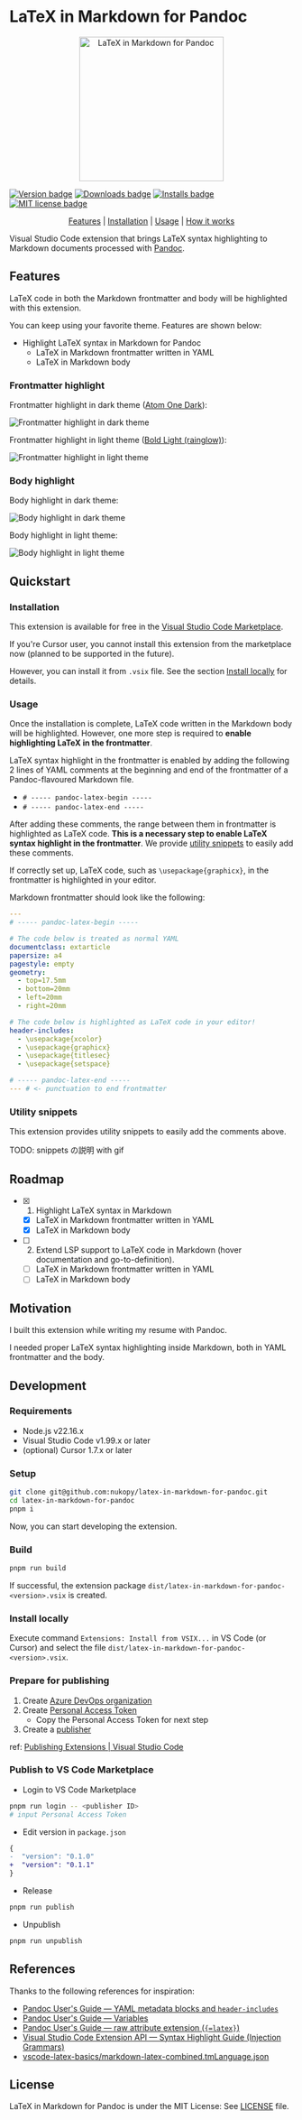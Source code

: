 # LaTeX in Markdown for Pandoc

<p align="center">
  <img src="./assets/icon.png" alt="LaTeX in Markdown for Pandoc" width="256">
</p>

[![Version badge][version-badge]][version-url]
[![Downloads badge][downloads-badge]][downloads-url]
[![Installs badge][installs-badge]][installs-url]
[![MIT license badge][mit-badge]][mit-url]

[version-badge]: https://img.shields.io/visual-studio-marketplace/v/nukopy.latex-in-markdown-for-pandoc
[version-url]: https://marketplace.visualstudio.com/items?itemName=nukopy.latex-in-markdown-for-pandoc
[downloads-badge]: https://img.shields.io/visual-studio-marketplace/d/nukopy.latex-in-markdown-for-pandoc
[downloads-url]: https://vsmarketplacebadge.apphb.com/downloads-short/nukopy.latex-in-markdown-for-pandoc.svg
[installs-badge]: https://img.shields.io/visual-studio-marketplace/i/nukopy.latex-in-markdown-for-pandoc
[installs-url]: https://marketplace.visualstudio.com/items?itemName=nukopy.latex-in-markdown-for-pandoc
[mit-badge]: https://img.shields.io/badge/license-MIT-blue.svg
[mit-url]: https://github.com/nukopy/latex-in-markdown-for-pandoc/blob/main/LICENSE

<p align="center">
  <a href="#features">Features</a>
  |
  <a href="#installation">Installation</a>
  |
  <a href="#usage">Usage</a>
  |
  <a href="#how-it-works">How it works</a>
</p>

Visual Studio Code extension that brings LaTeX syntax highlighting to Markdown documents processed with [Pandoc](https://pandoc.org/index.html).

## Features

LaTeX code in both the Markdown frontmatter and body will be highlighted with this extension.

You can keep using your favorite theme. Features are shown below:

- Highlight LaTeX syntax in Markdown for Pandoc
  - LaTeX in Markdown frontmatter written in YAML
  - LaTeX in Markdown body

### Frontmatter highlight

Frontmatter highlight in dark theme ([Atom One Dark](https://vscodethemes.com/e/akamud.vscode-theme-onedark/atom-one-dark)):

![Frontmatter highlight in dark theme](./docs/images/features-highlight-frontmatter-dark.png)

Frontmatter highlight in light theme ([Bold Light (rainglow)](https://vscodethemes.com/e/daylerees.rainglow/bold-light-rainglow)):

![Frontmatter highlight in light theme](./docs/images/features-highlight-frontmatter-light.png)

### Body highlight

Body highlight in dark theme:

![Body highlight in dark theme](./docs/images/features-highlight-body-dark.png)

Body highlight in light theme:

![Body highlight in light theme](./docs/images/features-highlight-body-light.png)

## Quickstart

### Installation

This extension is available for free in the [Visual Studio Code Marketplace](https://marketplace.visualstudio.com/items?itemName=nukopy.latex-in-markdown-for-pandoc).

If you're Cursor user, you cannot install this extension from the marketplace now (planned to be supported in the future).

However, you can install it from `.vsix` file. See the section [Install locally](#install-locally) for details.

### Usage

Once the installation is complete, LaTeX code written in the Markdown body will be highlighted. However, one more step is required to **enable highlighting LaTeX in the frontmatter**.

LaTeX syntax highlight in the frontmatter is enabled by adding the following 2 lines of YAML comments at the beginning and end of the frontmatter of a Pandoc-flavoured Markdown file.

- `# ----- pandoc-latex-begin -----`
- `# ----- pandoc-latex-end -----`

After adding these comments, the range between them in frontmatter is highlighted as LaTeX code. **This is a necessary step to enable LaTeX syntax highlight in the frontmatter**. We provide [utility snippets](#utility-snippets) to easily add these comments.

If correctly set up, LaTeX code, such as `\usepackage{graphicx}`, in the frontmatter is highlighted in your editor.

Markdown frontmatter should look like the following:

```yaml
---
# ----- pandoc-latex-begin -----

# The code below is treated as normal YAML
documentclass: extarticle
papersize: a4
pagestyle: empty
geometry:
  - top=17.5mm
  - bottom=20mm
  - left=20mm
  - right=20mm

# The code below is highlighted as LaTeX code in your editor!
header-includes:
  - \usepackage{xcolor}
  - \usepackage{graphicx}
  - \usepackage{titlesec}
  - \usepackage{setspace}

# ----- pandoc-latex-end -----
--- # <- punctuation to end frontmatter
```

### Utility snippets

This extension provides utility snippets to easily add the comments above.

TODO: snippets の説明 with gif

## Roadmap

- [x] 1. Highlight LaTeX syntax in Markdown
  - [x] LaTeX in Markdown frontmatter written in YAML
  - [x] LaTeX in Markdown body
- [ ] 2. Extend LSP support to LaTeX code in Markdown (hover documentation and go-to-definition).
  - [ ] LaTeX in Markdown frontmatter written in YAML
  - [ ] LaTeX in Markdown body

## Motivation

I built this extension while writing my resume with Pandoc.

I needed proper LaTeX syntax highlighting inside Markdown, both in YAML frontmatter and the body.

## Development

### Requirements

- Node.js v22.16.x
- Visual Studio Code v1.99.x or later
- (optional) Cursor 1.7.x or later

### Setup

```sh
git clone git@github.com:nukopy/latex-in-markdown-for-pandoc.git
cd latex-in-markdown-for-pandoc
pnpm i
```

Now, you can start developing the extension.

### Build

```sh
pnpm run build
```

If successful, the extension package `dist/latex-in-markdown-for-pandoc-<version>.vsix` is created.

### Install locally

Execute command `Extensions: Install from VSIX...` in VS Code (or Cursor) and select the file `dist/latex-in-markdown-for-pandoc-<version>.vsix`.

### Prepare for publishing

1. Create [Azure DevOps organization](https://learn.microsoft.com/en-us/azure/devops/organizations/accounts/create-organization?view=azure-devops)
2. Create [Personal Access Token](https://learn.microsoft.com/en-us/azure/devops/organizations/accounts/use-personal-access-tokens-to-authenticate?view=azure-devops&tabs=Windows)
   - Copy the Personal Access Token for next step
3. Create a [publisher](https://code.visualstudio.com/api/working-with-extensions/publishing-extension#create-a-publisher)

ref: [Publishing Extensions | Visual Studio Code](https://code.visualstudio.com/api/working-with-extensions/publishing-extension)

### Publish to VS Code Marketplace

- Login to VS Code Marketplace

```sh
pnpm run login -- <publisher ID>
# input Personal Access Token
```

- Edit version in `package.json`

```diff json
{
-  "version": "0.1.0"
+  "version": "0.1.1"
}
```

- Release

```sh
pnpm run publish
```

- Unpublish

```sh
pnpm run unpublish
```

## References

Thanks to the following references for inspiration:

- [Pandoc User's Guide — YAML metadata blocks and `header-includes`](https://pandoc.org/MANUAL.html#metadata-blocks)
- [Pandoc User's Guide — Variables](https://pandoc.org/MANUAL.html#variables)
- [Pandoc User's Guide — raw attribute extension (`{=latex}`)](https://pandoc.org/MANUAL.html#extension-raw_attribute)
- [Visual Studio Code Extension API — Syntax Highlight Guide (Injection Grammars)](https://code.visualstudio.com/api/language-extensions/syntax-highlight-guide#injection-grammars)
- [vscode-latex-basics/markdown-latex-combined.tmLanguage.json](https://github.com/jlelong/vscode-latex-basics/blob/main/syntaxes/markdown-latex-combined.tmLanguage.json)

## License

LaTeX in Markdown for Pandoc is under the MIT License: See [LICENSE](./LICENSE) file.
